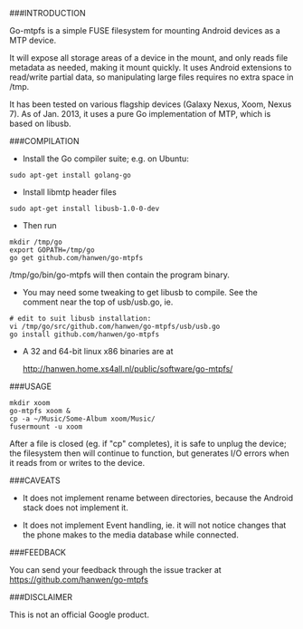 ###INTRODUCTION

Go-mtpfs is a simple FUSE filesystem for mounting Android devices as a
MTP device.

It will expose all storage areas of a device in the mount, and only
reads file metadata as needed, making it mount quickly. It uses
Android extensions to read/write partial data, so manipulating large
files requires no extra space in /tmp.

It has been tested on various flagship devices (Galaxy Nexus, Xoom,
Nexus 7).  As of Jan. 2013, it uses a pure Go implementation of MTP,
which is based on libusb.



###COMPILATION

* Install the Go compiler suite; e.g. on Ubuntu:
```
sudo apt-get install golang-go
```
* Install libmtp header files
```
sudo apt-get install libusb-1.0-0-dev
```
* Then run
```
mkdir /tmp/go
export GOPATH=/tmp/go
go get github.com/hanwen/go-mtpfs
```
  /tmp/go/bin/go-mtpfs will then contain the program binary.

* You may need some tweaking to get libusb to compile.  See the
  comment near the top of usb/usb.go, ie.
```
# edit to suit libusb installation:
vi /tmp/go/src/github.com/hanwen/go-mtpfs/usb/usb.go
go install github.com/hanwen/go-mtpfs
```
* A 32 and 64-bit linux x86 binaries are at

  http://hanwen.home.xs4all.nl/public/software/go-mtpfs/


###USAGE
```
mkdir xoom
go-mtpfs xoom &
cp -a ~/Music/Some-Album xoom/Music/
fusermount -u xoom
```
After a file is closed (eg. if "cp" completes), it is safe to unplug
the device; the filesystem then will continue to function, but
generates I/O errors when it reads from or writes to the device.


###CAVEATS

* It does not implement rename between directories, because the
  Android stack does not implement it.

* It does not implement Event handling, ie. it will not notice changes
  that the phone makes to the media database while connected.


###FEEDBACK

You can send your feedback through the issue tracker at
https://github.com/hanwen/go-mtpfs


###DISCLAIMER

This is not an official Google product.
